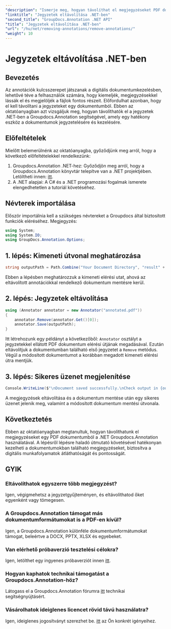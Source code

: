 ```yaml
---
"description": "Ismerje meg, hogyan távolíthat el megjegyzéseket PDF dokumentumokból a .NET Groupdocs.Annotation használatával. Egyszerűsítse digitális dokumentumkezelési folyamatát."
"linktitle": "Jegyzetek eltávolítása .NET-ben"
"second_title": "GroupDocs.Annotation .NET API"
"title": "Jegyzetek eltávolítása .NET-ben"
"url": "/hu/net/removing-annotations/remove-annotations/"
"weight": 10
---
```


# Jegyzetek eltávolítása .NET-ben

## Bevezetés
Az annotációk kulcsszerepet játszanak a digitális dokumentumkezelésben, lehetővé téve a felhasználók számára, hogy kiemeljék, megjegyzésekkel lássák el és megjelöljék a fájlok fontos részeit. Előfordulhat azonban, hogy el kell távolítani a jegyzeteket egy dokumentumból. Ebben az oktatóanyagban azt vizsgáljuk meg, hogyan távolíthatók el a jegyzetek .NET-ben a Groupdocs.Annotation segítségével, amely egy hatékony eszköz a dokumentumok jegyzetelésére és kezelésére.
## Előfeltételek
Mielőtt belemerülnénk az oktatóanyagba, győződjünk meg arról, hogy a következő előfeltételekkel rendelkezünk:
1. Groupdocs.Annotation .NET-hez: Győződjön meg arról, hogy a Groupdocs.Annotation könyvtár telepítve van a .NET projektjében. Letöltheti innen: [itt](https://releases.groupdocs.com/annotation/net/).
2. A .NET alapjai: A C# és a .NET programozási fogalmak ismerete elengedhetetlen a tutoriál követéséhez.

## Névterek importálása
Először importálnia kell a szükséges névtereket a Groupdocs által biztosított funkciók eléréséhez. Megjegyzés:
```csharp
using System;
using System.IO;
using GroupDocs.Annotation.Options;
```
## 1. lépés: Kimeneti útvonal meghatározása
```csharp
string outputPath = Path.Combine("Your Document Directory", "result" + Path.GetExtension("input.pdf"));
```
Ebben a lépésben meghatározzuk a kimeneti elérési utat, ahová az eltávolított annotációkkal rendelkező dokumentum mentésre kerül.
## 2. lépés: Jegyzetek eltávolítása
```csharp
using (Annotator annotator = new Annotator("annotated.pdf"))
{
    annotator.Remove(annotator.Get()[0]);
    annotator.Save(outputPath);
}
```
Itt létrehozunk egy példányt a következőből: `Annotator` osztályt a jegyzetekkel ellátott PDF dokumentum elérési útjának megadásával. Ezután eltávolítjuk a dokumentumban található első jegyzetet a `Remove` metódus. Végül a módosított dokumentumot a korábban megadott kimeneti elérési útra mentjük.
## 3. lépés: Sikeres üzenet megjelenítése
```csharp
Console.WriteLine($"\nDocument saved successfully.\nCheck output in {outputPath}.");
```
A megjegyzések eltávolítása és a dokumentum mentése után egy sikeres üzenet jelenik meg, valamint a módosított dokumentum mentési útvonala.

## Következtetés
Ebben az oktatóanyagban megtanultuk, hogyan távolíthatunk el megjegyzéseket egy PDF dokumentumból a .NET Groupdocs.Annotation használatával. A lépésről lépésre haladó útmutató követésével hatékonyan kezelheti a dokumentumokban található megjegyzéseket, biztosítva a digitális munkafolyamatok átláthatóságát és pontosságát.
## GYIK
### Eltávolíthatok egyszerre több megjegyzést?
Igen, végigmehetsz a jegyzetgyűjteményen, és eltávolíthatod őket egyenként vagy tömegesen.
### A Groupdocs.Annotation támogat más dokumentumformátumokat is a PDF-en kívül?
Igen, a Groupdocs.Annotation különféle dokumentumformátumokat támogat, beleértve a DOCX, PPTX, XLSX és egyebeket.
### Van elérhető próbaverzió tesztelési célokra?
Igen, letölthet egy ingyenes próbaverziót innen [itt](https://releases.groupdocs.com/).
### Hogyan kaphatok technikai támogatást a Groupdocs.Annotation-höz?
Látogass el a Groupdocs.Annotation fórumra [itt](https://forum.groupdocs.com/c/annotation/10) technikai segítségnyújtásért.
### Vásárolhatok ideiglenes licencet rövid távú használatra?
Igen, ideiglenes jogosítványt szerezhet be. [itt](https://purchase.groupdocs.com/temporary-license/) az Ön konkrét igényeihez.